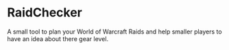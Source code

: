 RaidChecker
===========

A small tool to plan your World of Warcraft Raids and help smaller players to have an idea about there gear level.
